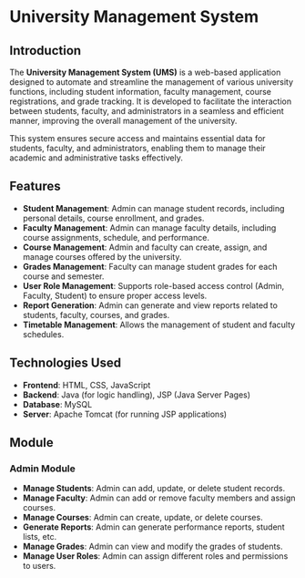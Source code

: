 # **University Management System**

## **Introduction**
The **University Management System (UMS)** is a web-based application designed to automate and streamline the management of various university functions, including student information, faculty management, course registrations, and grade tracking. It is developed to facilitate the interaction between students, faculty, and administrators in a seamless and efficient manner, improving the overall management of the university.

This system ensures secure access and maintains essential data for students, faculty, and administrators, enabling them to manage their academic and administrative tasks effectively.

## **Features**
- **Student Management**: Admin can manage student records, including personal details, course enrollment, and grades.
- **Faculty Management**: Admin can manage faculty details, including course assignments, schedule, and performance.
- **Course Management**: Admin and faculty can create, assign, and manage courses offered by the university.
- **Grades Management**: Faculty can manage student grades for each course and semester.
- **User Role Management**: Supports role-based access control (Admin, Faculty, Student) to ensure proper access levels.
- **Report Generation**: Admin can generate and view reports related to students, faculty, courses, and grades.
- **Timetable Management**: Allows the management of student and faculty schedules.

## **Technologies Used**
- **Frontend**: HTML, CSS, JavaScript
- **Backend**: Java (for logic handling), JSP (Java Server Pages)
- **Database**: MySQL
- **Server**: Apache Tomcat (for running JSP applications)

## **Module**

### **Admin Module**
- **Manage Students**: Admin can add, update, or delete student records.
- **Manage Faculty**: Admin can add or remove faculty members and assign courses.
- **Manage Courses**: Admin can create, update, or delete courses.
- **Generate Reports**: Admin can generate performance reports, student lists, etc.
- **Manage Grades**: Admin can view and modify the grades of students.
- **Manage User Roles**: Admin can assign different roles and permissions to users.

